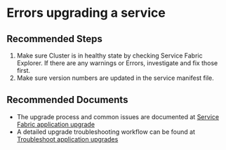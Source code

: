 <properties
    pageTitle="Errors upgrading a service"
    description="Errors upgrading a service"
    service="microsoft.servicefabric"
    resource="clusters"
    authors="pkcsf"
    ms.author="pkc"
    displayOrder="7"
    selfHelpType="resource"
    supportTopicIds=""
    resourceTags="servicefabric"
    productPesIds=""
    cloudEnvironments="MoonCake"
/>

# Errors upgrading a service

## **Recommended Steps**

1. Make sure Cluster is in healthy state by checking Service Fabric Explorer. If there are any warnings or Errors, investigate and fix those first.
2. Make sure version numbers are updated in the service manifest file.

## **Recommended Documents**

* The upgrade process and common issues are documented at [Service Fabric application upgrade](https://docs.azure.cn/service-fabric/service-fabric-application-upgrade/)
* A detailed upgrade troubleshooting workflow can be found at [Troubleshoot application upgrades](https://docs.azure.cn/service-fabric/service-fabric-application-upgrade-troubleshooting/)
